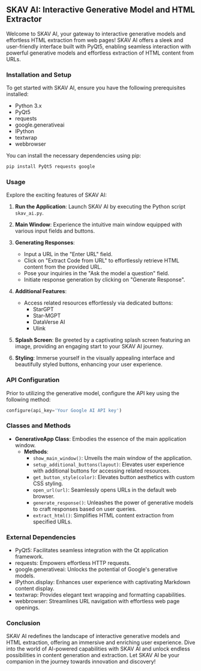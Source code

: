 ## SKAV AI: Interactive Generative Model and HTML Extractor

Welcome to SKAV AI, your gateway to interactive generative models and effortless HTML extraction from web pages! SKAV AI offers a sleek and user-friendly interface built with PyQt5, enabling seamless interaction with powerful generative models and effortless extraction of HTML content from URLs.

### Installation and Setup

To get started with SKAV AI, ensure you have the following prerequisites installed:

- Python 3.x
- PyQt5
- requests
- google.generativeai
- IPython
- textwrap
- webbrowser

You can install the necessary dependencies using pip:

```bash
pip install PyQt5 requests google
```

### Usage

Explore the exciting features of SKAV AI:

1. **Run the Application**: Launch SKAV AI by executing the Python script `skav_ai.py`.

2. **Main Window**: Experience the intuitive main window equipped with various input fields and buttons.

3. **Generating Responses**:
   - Input a URL in the "Enter URL" field.
   - Click on "Extract Code from URL" to effortlessly retrieve HTML content from the provided URL.
   - Pose your inquiries in the "Ask the model a question" field.
   - Initiate response generation by clicking on "Generate Response".

4. **Additional Features**:
   - Access related resources effortlessly via dedicated buttons:
     - StarGPT
     - Star-MGPT
     - DataVerse AI
     - Ulink

5. **Splash Screen**: Be greeted by a captivating splash screen featuring an image, providing an engaging start to your SKAV AI journey.

6. **Styling**: Immerse yourself in the visually appealing interface and beautifully styled buttons, enhancing your user experience.

### API Configuration

Prior to utilizing the generative model, configure the API key using the following method:

```python
configure(api_key='Your Google AI API key')
```

### Classes and Methods

- **GenerativeApp Class**: Embodies the essence of the main application window.
  - **Methods**:
    - `show_main_window()`: Unveils the main window of the application.
    - `setup_additional_buttons(layout)`: Elevates user experience with additional buttons for accessing related resources.
    - `get_button_style(color)`: Elevates button aesthetics with custom CSS styling.
    - `open_url(url)`: Seamlessly opens URLs in the default web browser.
    - `generate_response()`: Unleashes the power of generative models to craft responses based on user queries.
    - `extract_html()`: Simplifies HTML content extraction from specified URLs.

### External Dependencies

- PyQt5: Facilitates seamless integration with the Qt application framework.
- requests: Empowers effortless HTTP requests.
- google.generativeai: Unlocks the potential of Google's generative models.
- IPython.display: Enhances user experience with captivating Markdown content display.
- textwrap: Provides elegant text wrapping and formatting capabilities.
- webbrowser: Streamlines URL navigation with effortless web page openings.

### Conclusion

SKAV AI redefines the landscape of interactive generative models and HTML extraction, offering an immersive and enriching user experience. Dive into the world of AI-powered capabilities with SKAV AI and unlock endless possibilities in content generation and extraction. Let SKAV AI be your companion in the journey towards innovation and discovery!
